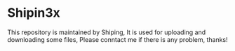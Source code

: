 # Shipin3x
This repository is maintained by Shiping,
It is used for uploading and downloading some files,
Please conntact me if there is any problem,
thanks!
